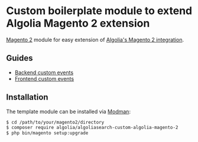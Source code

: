 # Custom boilerplate module to extend Algolia Magento 2 extension

[Magento 2](https://magento.com/) module for easy extension of [Algolia's Magento 2 integration](https://github.com/algolia/algoliasearch-magento-2).

## Guides

* [Backend custom events](https://community.algolia.com/magento/doc/m2/backend/)
* [Frontend custom events](https://community.algolia.com/magento/doc/m2/frontend-events/)

## Installation

The template module can be installed via [Modman](https://github.com/colinmollenhour/modman):

```sh
$ cd /path/to/your/magento2/directory
$ composer require algolia/algoliasearch-custom-algolia-magento-2
$ php bin/magento setup:upgrade
```
